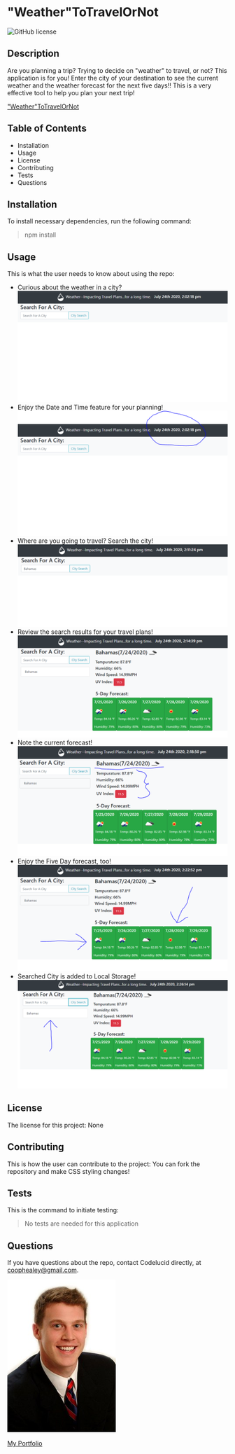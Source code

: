 # "Weather"ToTravelOrNot

![GitHub license](https://img.shields.io/badge/license-None-brightgreen)

## Description  

Are you planning a trip? Trying to decide on "weather" to travel, or not? This application is for you! Enter the city of your destination to see the current weather and the weather forecast for the next five days!! This is a very effective tool to help you plan your next trip! 

["Weather"ToTravelOrNot](https://codelucid.github.io/weatherToTravelOrNot/)

## Table of Contents
- Installation 
- Usage
- License
- Contributing
- Tests
- Questions  

## Installation  

To install necessary dependencies, run the following command:
>npm install  

## Usage  

This is what the user needs to know about using the repo:
- Curious about the weather in a city?
![Curious](/stepOne.png)
- Enjoy the Date and Time feature for your planning!
![Date and Time](/stepTwo.png)
- Where are you going to travel? Search the city!
![Search](/stepThree.png)
- Review the search results for your travel plans!
![Review](/stepFour.png)
- Note the current forecast!
![Current](/stepFive.png)
- Enjoy the Five Day forecast, too!
![Five Day](/stepSix.png)
- Searched City is added to Local Storage!
![Local Storage](/stepSeven.png)

## License  

The license for this project:
None  

## Contributing  

This is how the user can contribute to the project:
You can fork the repository and make CSS styling changes!   

## Tests  

This is the command to initiate testing:
>No tests are needed for this application  

## Questions  

If you have questions about the repo, contact Codelucid directly, at coophealey@gmail.com.

[![My Profile Picture](/profilePic.png)](https://github.com/codelucid "My Profile Picture")

[My Portfolio](https://codelucid.github.io/Portfolio/ "My Portfolio")
